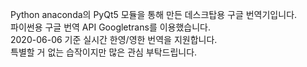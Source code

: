 Python anaconda의 PyQt5 모듈을 통해 만든 데스크탑용 구글 번역기입니다.  
파이썬용 구글 번역 API Googletrans를 이용했습니다.  
2020-06-06 기준 실시간 한영/영한 번역을 지원합니다.  
특별할 거 없는 습작이지만 많은 관심 부탁드립니다.  
